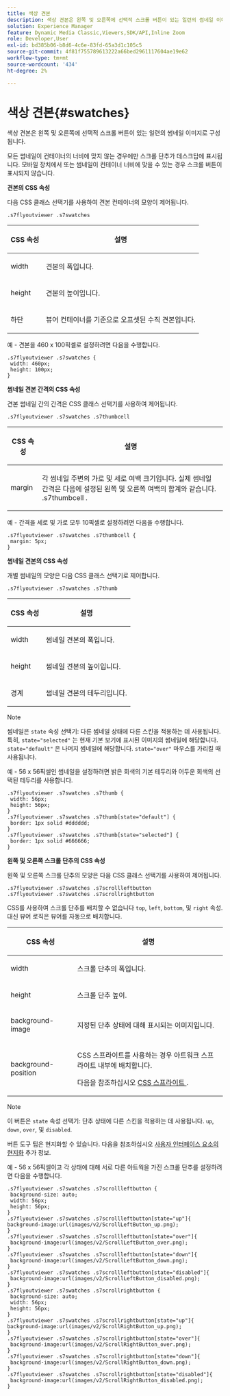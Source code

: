 ```yaml
---
title: 색상 견본
description: 색상 견본은 왼쪽 및 오른쪽에 선택적 스크롤 버튼이 있는 일련의 썸네일 이미지로 구성됩니다.
solution: Experience Manager
feature: Dynamic Media Classic,Viewers,SDK/API,Inline Zoom
role: Developer,User
exl-id: bd385b06-b8d6-4c6e-83fd-65a3d1c105c5
source-git-commit: 4f81f755789613222a66bed2961117604ae19e62
workflow-type: tm+mt
source-wordcount: '434'
ht-degree: 2%

---
```


# 색상 견본{#swatches}

색상 견본은 왼쪽 및 오른쪽에 선택적 스크롤 버튼이 있는 일련의 썸네일 이미지로 구성됩니다.

<!--<a id="section_061E550C1C1D4DB2BD663A898895B38C"></a>-->

모든 썸네일이 컨테이너의 너비에 맞지 않는 경우에만 스크롤 단추가 데스크탑에 표시됩니다. 모바일 장치에서 또는 썸네일이 컨테이너 너비에 맞을 수 있는 경우 스크롤 버튼이 표시되지 않습니다.

**견본의 CSS 속성**

다음 CSS 클래스 선택기를 사용하여 견본 컨테이너의 모양이 제어됩니다.

```
.s7flyoutviewer .s7swatches
```

<table id="table_94EE3F5BBE4547C0B4943471CEE7EDE4"> 
 <thead> 
  <tr> 
   <th colname="col1" class="entry"> <p> CSS 속성 </p> </th> 
   <th colname="col2" class="entry"> <p>설명 </p> </th> 
  </tr> 
 </thead>
 <tbody> 
  <tr> 
   <td colname="col1"> <p> <span class="codeph"> width </span> </p> </td> 
   <td colname="col2"> <p> 견본의 폭입니다. </p> </td> 
  </tr> 
  <tr> 
   <td colname="col1"> <p> <span class="codeph"> height </span> </p> </td> 
   <td colname="col2"> <p>견본의 높이입니다. </p> </td> 
  </tr> 
  <tr> 
   <td colname="col1"> <p> <span class="codeph"> 하단 </span> </p> </td> 
   <td colname="col2"> <p> 뷰어 컨테이너를 기준으로 오프셋된 수직 견본입니다. </p> </td> 
  </tr> 
 </tbody> 
</table>

예 - 견본을 460 x 100픽셀로 설정하려면 다음을 수행합니다.

```
.s7flyoutviewer .s7swatches { 
 width: 460px; 
 height: 100px;  
}
```

**썸네일 견본 간격의 CSS 속성**

견본 썸네일 간의 간격은 CSS 클래스 선택기를 사용하여 제어됩니다.

```
.s7flyoutviewer .s7swatches .s7thumbcell
```

<table id="table_70FAD50E38EB4647B8FAB832F552BBB8"> 
 <thead> 
  <tr> 
   <th colname="col1" class="entry"> <p> CSS 속성 </p> </th> 
   <th colname="col2" class="entry"> <p>설명 </p> </th> 
  </tr> 
 </thead>
 <tbody> 
  <tr> 
   <td colname="col1"> <p> <span class="codeph"> margin </span> </p> </td> 
   <td colname="col2"> <p> 각 썸네일 주변의 가로 및 세로 여백 크기입니다. 실제 썸네일 간격은 다음에 설정된 왼쪽 및 오른쪽 여백의 합계와 같습니다. <span class="codeph"> .s7thumbcell </span>. </p> </td> 
  </tr> 
 </tbody> 
</table>

예 - 간격을 세로 및 가로 모두 10픽셀로 설정하려면 다음을 수행합니다.

```
.s7flyoutviewer .s7swatches .s7thumbcell { 
 margin: 5px; 
}
```

**썸네일 견본의 CSS 속성**

개별 썸네일의 모양은 다음 CSS 클래스 선택기로 제어합니다.

```
.s7flyoutviewer .s7swatches .s7thumb
```

<table id="table_85446C72FD914594B7D108381BBFC673"> 
 <thead> 
  <tr> 
   <th colname="col1" class="entry"> <p> CSS 속성 </p> </th> 
   <th colname="col2" class="entry"> <p>설명 </p> </th> 
  </tr> 
 </thead>
 <tbody> 
  <tr> 
   <td colname="col1"> <p> <span class="codeph"> width </span> </p> </td> 
   <td colname="col2"> <p> 썸네일 견본의 폭입니다. </p> </td> 
  </tr> 
  <tr> 
   <td colname="col1"> <p> <span class="codeph"> height </span> </p> </td> 
   <td colname="col2"> <p>썸네일 견본의 높이입니다. </p> </td> 
  </tr> 
  <tr> 
   <td colname="col1"> <p> <span class="codeph"> 경계 </span> </p> </td> 
   <td colname="col2"> <p>썸네일 견본의 테두리입니다. </p> </td> 
  </tr> 
 </tbody> 
</table>

>[!NOTE]
>
>썸네일은 `state` 속성 선택기: 다른 썸네일 상태에 다른 스킨을 적용하는 데 사용됩니다. 특히, `state="selected"` 는 현재 기본 보기에 표시된 이미지의 썸네일에 해당합니다. `state="default"` 은 나머지 썸네일에 해당합니다. `state="over"` 마우스를 가리킬 때 사용됩니다.

예 - 56 x 56픽셀인 썸네일을 설정하려면 밝은 회색의 기본 테두리와 어두운 회색의 선택된 테두리를 사용합니다.

```
.s7flyoutviewer .s7swatches .s7thumb { 
 width: 56px; 
 height: 56px;  
} 
.s7flyoutviewer .s7swatches .s7thumb[state="default"] { 
 border: 1px solid #dddddd; 
} 
.s7flyoutviewer .s7swatches .s7thumb[state="selected"] { 
 border: 1px solid #666666; 
}
```

**왼쪽 및 오른쪽 스크롤 단추의 CSS 속성**

왼쪽 및 오른쪽 스크롤 단추의 모양은 다음 CSS 클래스 선택기를 사용하여 제어됩니다.

```
.s7flyoutviewer .s7swatches .s7scrollleftbutton 
.s7flyoutviewer .s7swatches .s7scrollrightbutton
```

CSS를 사용하여 스크롤 단추를 배치할 수 없습니다 `top`, `left`, `bottom`, 및 `right` 속성. 대신 뷰어 로직은 뷰어를 자동으로 배치합니다.

<table id="table_F957367566C542829E2F6D296F9DAAC5"> 
 <thead> 
  <tr> 
   <th colname="col1" class="entry"> <p> CSS 속성 </p> </th> 
   <th colname="col2" class="entry"> <p>설명 </p> </th> 
  </tr> 
 </thead>
 <tbody> 
  <tr> 
   <td colname="col1"> <p> <span class="codeph"> width </span> </p> </td> 
   <td colname="col2"> <p> 스크롤 단추의 폭입니다. </p> </td> 
  </tr> 
  <tr> 
   <td colname="col1"> <p> <span class="codeph"> height </span> </p> </td> 
   <td colname="col2"> <p>스크롤 단추 높이. </p> </td> 
  </tr> 
  <tr> 
   <td colname="col1"> <p> <span class="codeph"> background-image </span> </p> </td> 
   <td colname="col2"> <p>지정된 단추 상태에 대해 표시되는 이미지입니다. </p> </td> 
  </tr> 
  <tr> 
   <td colname="col1"> <p> <span class="codeph"> background-position </span> </p> </td> 
   <td colname="col2"> <p> CSS 스프라이트를 사용하는 경우 아트워크 스프라이트 내부에 배치합니다. </p> <p>다음을 참조하십시오 <a href="../../../c-html5-s7-aem-asset-viewers/c-html5-inlinezoom-viewer-about/c-html5-inlinezoom-viewer-customizingviewer/c-html5-inlinezoom-viewer-customizingviewer.md#section-b0af39db1af74561aea9fddcc8cdc2c7" format="dita" scope="local"> CSS 스프라이트 </a>. </p> </td> 
  </tr> 
 </tbody> 
</table>

>[!NOTE]
>
>이 버튼은 `state` 속성 선택기: 단추 상태에 다른 스킨을 적용하는 데 사용됩니다. `up`, `down`, `over`, 및 `disabled`.

버튼 도구 팁은 현지화할 수 있습니다. 다음을 참조하십시오 [사용자 인터페이스 요소의 현지화](../../../c-html5-s7-aem-asset-viewers/c-html5-inlinezoom-viewer-about/c-html5-inlinezoom-viewer-localization.md#concept-6c8e58c611934e93ae3f211f46e15c27) 추가 정보.

예 - 56 x 56픽셀이고 각 상태에 대해 서로 다른 아트웍을 가진 스크롤 단추를 설정하려면 다음을 수행합니다.

```
.s7flyoutviewer .s7swatches .s7scrollleftbutton { 
 background-size: auto; 
 width: 56px; 
 height: 56px; 
} 
.s7flyoutviewer .s7swatches .s7scrollleftbutton[state="up"]{ 
background-image:url(images/v2/ScrollLeftButton_up.png); 
} 
.s7flyoutviewer .s7swatches .s7scrollleftbutton[state="over"]{ 
 background-image:url(images/v2/ScrollLeftButton_over.png); 
} 
.s7flyoutviewer .s7swatches .s7scrollleftbutton[state="down"]{ 
 background-image:url(images/v2/ScrollLeftButton_down.png); 
} 
.s7flyoutviewer .s7swatches .s7scrollleftbutton[state="disabled"]{ 
 background-image:url(images/v2/ScrollLeftButton_disabled.png); 
} 
.s7flyoutviewer .s7swatches .s7scrollrightbutton { 
 background-size: auto; 
 width: 56px; 
 height: 56px; 
} 
.s7flyoutviewer .s7swatches .s7scrollrightbutton[state="up"]{ 
background-image:url(images/v2/ScrollRightButton_up.png); 
} 
.s7flyoutviewer .s7swatches .s7scrollrightbutton[state="over"]{ 
 background-image:url(images/v2/ScrollRightButton_over.png); 
} 
.s7flyoutviewer .s7swatches .s7scrollrightbutton[state="down"]{ 
 background-image:url(images/v2/ScrollRightButton_down.png); 
} 
.s7flyoutviewer .s7swatches .s7scrollrightbutton[state="disabled"]{ 
 background-image:url(images/v2/ScrollRightButton_disabled.png); 
}
```
